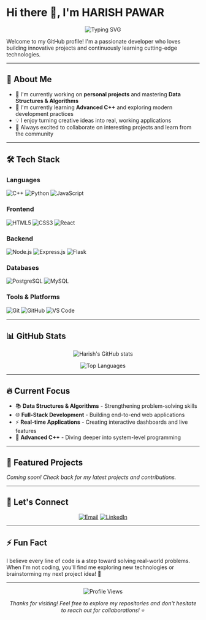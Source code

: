 # Hi there 👋, I'm HARISH PAWAR

<div align="center">
  
  ![Typing SVG](https://readme-typing-svg.herokuapp.com?font=Fira+Code&pause=1000&color=2196F3&center=true&vCenter=true&width=435&lines=Full+Stack+Developer;Problem+Solver;Always+Learning+New+Technologies)
  
</div>

Welcome to my GitHub profile! I'm a passionate developer who loves building innovative projects and continuously learning cutting-edge technologies.

---

## 🚀 About Me

- 🔭 I'm currently working on **personal projects** and mastering **Data Structures & Algorithms**
- 🌱 I'm currently learning **Advanced C++** and exploring modern development practices
- 💡 I enjoy turning creative ideas into real, working applications
- 🎯 Always excited to collaborate on interesting projects and learn from the community

---

## 🛠️ Tech Stack

### Languages
![C++](https://img.shields.io/badge/C++-00599C?style=for-the-badge&logo=c%2B%2B&logoColor=white)
![Python](https://img.shields.io/badge/Python-3776AB?style=for-the-badge&logo=python&logoColor=white)
![JavaScript](https://img.shields.io/badge/JavaScript-F7DF1E?style=for-the-badge&logo=javascript&logoColor=black)

### Frontend
![HTML5](https://img.shields.io/badge/HTML5-E34F26?style=for-the-badge&logo=html5&logoColor=white)
![CSS3](https://img.shields.io/badge/CSS3-1572B6?style=for-the-badge&logo=css3&logoColor=white)
![React](https://img.shields.io/badge/React-20232A?style=for-the-badge&logo=react&logoColor=61DAFB)

### Backend
![Node.js](https://img.shields.io/badge/Node.js-43853D?style=for-the-badge&logo=node.js&logoColor=white)
![Express.js](https://img.shields.io/badge/Express.js-404D59?style=for-the-badge)
![Flask](https://img.shields.io/badge/Flask-000000?style=for-the-badge&logo=flask&logoColor=white)

### Databases
![PostgreSQL](https://img.shields.io/badge/PostgreSQL-316192?style=for-the-badge&logo=postgresql&logoColor=white)
![MySQL](https://img.shields.io/badge/MySQL-005C84?style=for-the-badge&logo=mysql&logoColor=white)

### Tools & Platforms
![Git](https://img.shields.io/badge/Git-F05032?style=for-the-badge&logo=git&logoColor=white)
![GitHub](https://img.shields.io/badge/GitHub-100000?style=for-the-badge&logo=github&logoColor=white)
![VS Code](https://img.shields.io/badge/VS_Code-0078D4?style=for-the-badge&logo=visual%20studio%20code&logoColor=white)

---

## 📊 GitHub Stats

<div align="center">
  
  ![Harish's GitHub stats](https://github-readme-stats.vercel.app/api?username=pawarharish899&show_icons=true&theme=radical)
  
  ![Top Languages](https://github-readme-stats.vercel.app/api/top-langs/?username=pawarharish899&layout=compact&theme=radical)
  
</div>

---

## 🔥 Current Focus

- 📚 **Data Structures & Algorithms** - Strengthening problem-solving skills
- 🌐 **Full-Stack Development** - Building end-to-end web applications
- ⚡ **Real-time Applications** - Creating interactive dashboards and live features
- 🔧 **Advanced C++** - Diving deeper into system-level programming

---

## 🌟 Featured Projects

<!-- Add your best projects here -->
*Coming soon! Check back for my latest projects and contributions.*

---

## 🤝 Let's Connect

<div align="center">
  
  [![Email](https://img.shields.io/badge/Email-D14836?style=for-the-badge&logo=gmail&logoColor=white)](mailto:pawarharish899@gmail.com)
  [![LinkedIn](https://img.shields.io/badge/LinkedIn-0077B5?style=for-the-badge&logo=linkedin&logoColor=white)](https://www.linkedin.com/in/harish-pawar-8732072b6)
  
</div>

---

## ⚡ Fun Fact

I believe every line of code is a step toward solving real-world problems. When I'm not coding, you'll find me exploring new technologies or brainstorming my next project idea! 🚀

---

<div align="center">
  
  ![Profile Views](https://komarev.com/ghpvc/?username=pawarharish899&color=brightgreen)
  
  *Thanks for visiting! Feel free to explore my repositories and don't hesitate to reach out for collaborations!* ⭐
  
</div>
